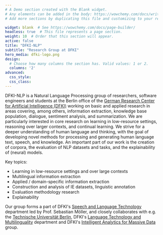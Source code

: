 ```yaml
---
# A Demo section created with the Blank widget.
# Any elements can be added in the body: https://wowchemy.com/docs/writing-markdown-latex/
# Add more sections by duplicating this file and customizing to your requirements.

widget: blank  # See https://wowchemy.com/docs/page-builder/
headless: true  # This file represents a page section.
weight: 10  # Order that this section will appear.
active: false
title: "DFKI-NLP"
subtitle: "Research Group at DFKI"
hero_media: dfki-logo.png
design:
  # Choose how many columns the section has. Valid values: 1 or 2.
  columns: '2'
advanced:
  css_style:
  css_class:
---
```


DFKI-NLP is a Natural Language Processing group of researchers, software engineers and students at the Berlin office of the [German Research Center for Artificial Intelligence (DFKI)](https://www.dfki.de) working on basic and applied research in areas covering, among others, information extraction, knowledge base population, dialogue, sentiment analysis, and summarization. We are particularly interested in core research on learning in low-resource settings, reasoning over larger contexts, and continual learning. We strive for a deeper understanding of human language and thinking, with the goal of developing novel methods for processing and generating human language text, speech, and knowledge.  An important part of our work is the creation of corpora, the evaluation of NLP datasets and tasks, and the explainability of (neural) models. 

Key topics:
- Learning in low-resource settings and over large contexts
- Multilingual information extraction
- Applied / domain-specific information extraction
- Construction and analysis of IE datasets, linguistic annotation
- Evaluation methodology research
- Explainability

Our group forms a part of DFKI's [Speech and Language Technology](https://www.dfki.de/en/web/research/research-departments/speech-and-language-technology/) department led by Prof. Sebastian Möller, and closely collaborates with e.g. the [Technische Universität Berlin](https://www.tu.berlin/en/), DFKI's [Language Technology and Multilinguality](https://www.dfki.de/en/web/research/research-departments/multilinguality-and-language-technology/) department and DFKI's [Intelligent Analytics for Massive Data](https://www.dfki.de/en/web/research/research-departments/intelligent-analytics-for-massive-data/) group.
